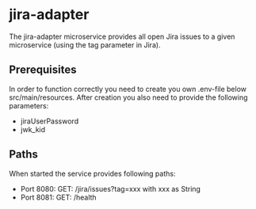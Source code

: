 # jira-adapter

The jira-adapter microservice provides all open Jira issues to a given microservice (using the tag parameter in Jira).

## Prerequisites

In order to function correctly you need to create you own .env-file below src/main/resources.
After creation you also need to provide the following parameters:

* jiraUserPassword
* jwk_kid

## Paths

When started the service provides following paths:

* Port 8080:
GET: /jira/issues?tag=xxx with xxx as String
* Port 8081:
GET: /health
